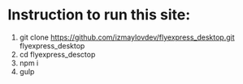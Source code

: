 # Instruction to run this site:
1. git clone https://github.com/izmaylovdev/flyexpress_desktop.git flyexpress_desktop
2. cd flyexpress_desctop
3. npm i
4. gulp
